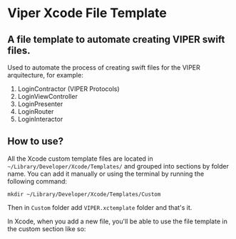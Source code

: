 # Viper Xcode File Template
## A file template to automate creating VIPER swift files.

Used to automate the process of creating swift files for the VIPER arquitecture, for example: 

1. LoginContractor (VIPER Protocols)
2. LoginViewController
3. LoginPresenter
4. LoginRouter
5. LoginInteractor

## How to use?

All the Xcode custom template files are located in `~/Library/Developer/Xcode/Templates/` and grouped into sections by folder name. You can add it manually or using the terminal by running the following command:

`mkdir ~/Library/Developer/Xcode/Templates/Custom`

Then in `Custom` folder add `VIPER.xctemplate` folder and that's it. 

In Xcode, when you add a new file, you'll be able to use the file template in the custom section like so:
